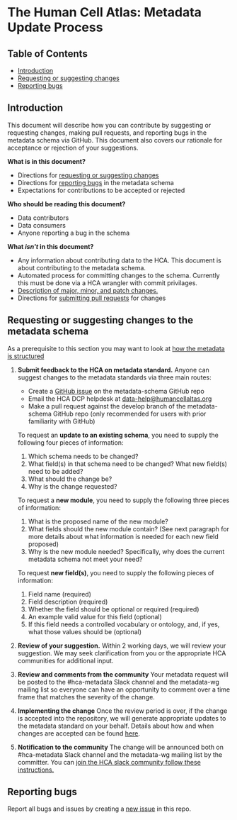 # The Human Cell Atlas: Metadata Update Process

## Table of Contents
- [Introduction](#introduction)
- [Requesting or suggesting changes](#requesting-or-suggesting-changes)
- [Reporting bugs](#reporting-bugs)

## Introduction

This document will describe how you can contribute by suggesting or requesting changes, making pull requests, and reporting bugs in the metadata schema via GitHub. This document also covers our rationale for acceptance or rejection of your suggestions.

**What is in this document?**
 - Directions for [requesting or suggesting changes](#requesting-or-suggesting-changes-to-the-metadata-schema)
 - Directions for [reporting bugs](#reporting-bugs) in the metadata schema
 - Expectations for contributions to be accepted or rejected

**Who should be reading this document?**
 - Data contributors
 - Data consumers
 - Anyone reporting a bug in the schema

**What *isn't* in this document?**
- Any information about contributing data to the HCA. This document is about contributing to the metadata schema.
- Automated process for committing changes to the schema. Currently this must be done via a HCA wrangler with commit privilages.
- [Description of major, minor, and patch changes.](metadata-schema/docs/evolution.md#schema-versioning)
- Directions for [submitting pull requests](metadata-schema/docs/committers.md) for changes

## Requesting or suggesting changes to the metadata schema

As a prerequisite to this section you may want to look at [how the metadata is structured](metadata-schema/docs/structure.md)

1. **Submit feedback to the HCA on metadata standard.** Anyone can suggest changes to the metadata standards via three main routes:
    - Create a [GitHub issue](https://github.com/HumanCellAtlas/metadata-schema/issues/new) on the metadata-schema GitHub repo
    - Email the HCA DCP helpdesk at data-help@humancellaltas.org
    - Make a pull request against the develop branch of the metadata-schema GitHub repo (only recommended for users with prior familiarity with GitHub)

    To request an **update to an existing schema**, you need to supply the following four pieces of information:

    1. Which schema needs to be changed?
    1. What field(s) in that schema need to be changed? What new field(s) need to be added?
    1. What should the change be?
    1. Why is the change requested?

    To request a **new module**, you need to supply the following three pieces of information:

    1. What is the proposed name of the new module?
    1. What fields should the new module contain? (See next paragraph for more details about what information is needed for each new field proposed)
    1. Why is the new module needed? Specifically, why does the current metadata schema not meet your need?
    
    To request **new field(s)**, you need to supply the following pieces of information:
    
    1. Field name (required)
    1. Field description (required)
    1. Whether the field should be optional or required (required)
    1. An example valid value for this field (optional)
    1. If this field needs a controlled vocabulary or ontology, and, if yes, what those values should be (optional)

2. **Review of your suggestion.** Within 2 working days, we will review your suggestion. We may seek clarification from you or the appropriate HCA communities for additional input.

3. **Review and comments from the community** Your metadata request will be posted to the #hca-metadata Slack channel and the metadata-wg mailing list so everyone can have an opportunity to comment over a time frame that matches the severity of the change.

4.  **Implementing the change** Once the review period is over, if the change is accepted into the repository, we will generate appropriate updates to the metadata standard on your behalf. Details about how and when changes are accepted can be found [here](https://github.com/HumanCellAtlas/metadata-schema/blob/mg-updade-docs/docs/committers.md#schema-update-acceptance-process).

5.  **Notification to the community** The change will be announced both on #hca-metadata Slack channel and the metadata-wg mailing list by the committer. You can [join the HCA slack community follow these instructions.](https://github.com/HumanCellAtlas/wiki/wiki)


## Reporting bugs

Report all bugs and issues by creating a [new issue](https://github.com/HumanCellAtlas/metadata-schema/issues/new) in this repo.
